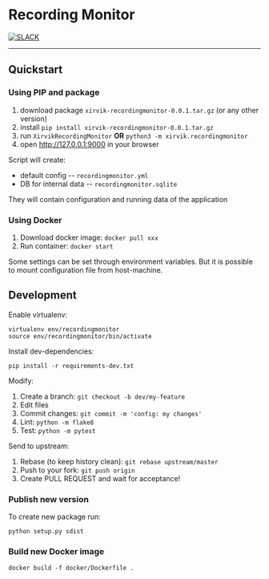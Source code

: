 # Recording Monitor

[![SLACK](https://img.shields.io/badge/slack-50/2-pink.svg)](https://xrvflgrp001.slack.com)

----------------------------------------

## Quickstart

### Using PIP and package

1. download package `xirvik-recordingmonitor-0.0.1.tar.gz` (or any other version)
2. install `pip install xirvik-recordingmonitor-0.0.1.tar.gz`
3. run `XirvikRecordingMonitor` **OR** `python3 -m xirvik.recordingmonitor`
4. open http://127.0.0.1:9000 in your browser

Script will create:

- default config -- `recordingmonitor.yml`
- DB for internal data -- `recordingmonitor.sqlite`

They will contain configuration and running data of the application

### Using Docker

1. Download docker image: `docker pull xxx`
2. Run container: `docker start`

Some settings can be set through environment variables. But it is possible to
mount configuration file from host-machine.

## Development

Enable virtualenv:

```
virtualenv env/recordingmonitor
source env/recordingmonitor/bin/activate
```

Install dev-dependencies:

```
pip install -r requirements-dev.txt
```

Modify:

1. Create a branch: `git checkout -b dev/my-feature`
2. Edit files
3. Commit changes: `git commit -m 'config: my changes'`
4. Lint: `python -m flake8`
5. Test: `python -m pytest`

Send to upstream:

1. Rebase (to keep history clean): `git rebase upstream/master`
2. Push to your fork: `git push origin`
3. Create PULL REQUEST and wait for acceptance!

### Publish new version

To create new package run:

```
python setup.py sdist
```

### Build new Docker image

```
docker build -f docker/Dockerfile .
```
